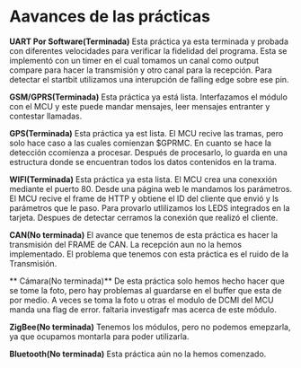 # Aavances de las prácticas

**UART Por Software(Terminada)**
 Esta práctica ya esta terminada y probada con diferentes velocidades para verificar la fidelidad del programa. Esta se implementó con
 un timer en el cual tomamos un canal como output compare para hacer la transmisión y otro canal para la recepción. Para detectar el startbit 
 utilizamos una interupción de falling edge sobre ese pin.
 
**GSM/GPRS(Terminada)**
  Esta práctica ya está lista. Interfazamos el módulo con el MCU y este puede mandar mensajes, leer mensajes entranter y contestar llamadas.
  
**GPS(Terminada)**
  Esta práctica ya est lista. El MCU recive las tramas, pero solo hace caso a las cuales comienzan $GPRMC. En cuanto se hace la detección ccomienza
  a procesar. Después de procesarlo, lo guarda en una estructura donde se encuentran todos los datos contenidos en la trama.

**WIFI(Terminada)**
Esta práctica ya esta lista. El MCU crea una conexxión mediante el puerto 80. Desde una página web le mandamos los parámetros. El MCU 
recive el frame de HTTP y obtiene el ID del cliente que envió y ls parámetros que le paso. Para provarlo utlilizamos los LEDS integrados en la tarjeta.
Despues de detectar cerramos la conexión que realizó el cliente.

**CAN(No terminada)**
El avance que tenemos de esta práctica es hacer la transmisión del FRAME de CAN. La recepción aun no la hemos implementado. El problema que
tenemos con esta práctica es el ruido de la Transmisión. 

** Cámara(No terminada)**
  De esta práctica solo hemos hecho hacer que se tome la foto, pero hay problemas al guardarse en el buffer que esta de por medio. A veces se toma
  la foto u otras el modulo de DCMI del MCU manda una flag de error. faltaria investigafr mas acerca de este módulo.

**ZigBee(No terminada)**
Tenemos los módulos, pero no podemos emepzarla, ya que ocupamos montarla para poder utilizarla.

**Bluetooth(No terminada)**
Esta práctica aún no la hemos comenzado.
